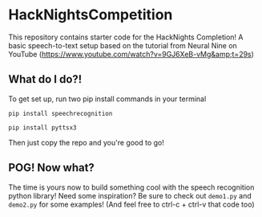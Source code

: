 # HackNightsCompetition
This repository contains starter code for the HackNights Completion! A basic speech-to-text setup based on the tutorial from Neural Nine on YouTube (https://www.youtube.com/watch?v=9GJ6XeB-vMg&amp;t=29s)

## What do I do?!

To get set up, run two pip install commands in your terminal

```pip install speechrecognition```

```pip install pyttsx3```

Then just copy the repo and you're good to go!

## POG! Now what?

The time is yours now to build something cool with the speech recognition python library! Need some inspiration? Be sure to check out ```demo1.py``` and ```demo2.py``` for some examples! (And feel free to ctrl-c + ctrl-v that code too)
